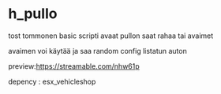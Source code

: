 # h_pullo

tost tommonen basic scripti avaat pullon saat rahaa tai avaimet 

avaimen voi käytää ja saa random config listatun auton


preview:https://streamable.com/nhw61p

depency : esx_vehicleshop
